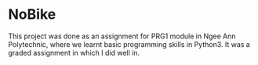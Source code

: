 # NoBike
This project was done as an assignment for PRG1 module in Ngee Ann Polytechnic, where we learnt basic programming skills in Python3. It was a graded assignment in which I did well in.

